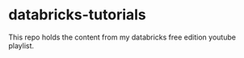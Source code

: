 # databricks-tutorials
This repo holds the content from my databricks free edition youtube playlist.
